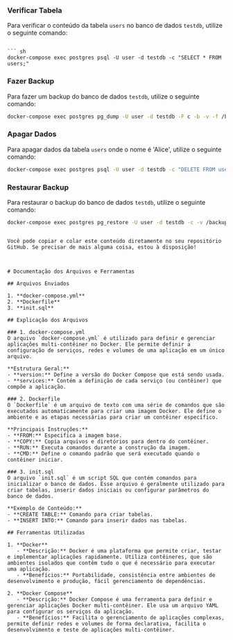 

### Verificar Tabela
Para verificar o conteúdo da tabela `users` no banco de dados `testdb`, utilize o seguinte comando:
```

``` sh
docker-compose exec postgres psql -U user -d testdb -c "SELECT * FROM users;"
```

### Fazer Backup
Para fazer um backup do banco de dados `testdb`, utilize o seguinte comando:

```sh
docker-compose exec postgres pg_dump -U user -d testdb -F c -b -v -f /backups/testdb_backup.dump
```

### Apagar Dados
Para apagar dados da tabela `users` onde o nome é 'Alice', utilize o seguinte comando:

```sh
docker-compose exec postgres psql -U user -d testdb -c "DELETE FROM users WHERE name='Alice';"
```

### Restaurar Backup
Para restaurar o backup do banco de dados `testdb`, utilize o seguinte comando:

```sh
docker-compose exec postgres pg_restore -U user -d testdb -c -v /backups/testdb_backup.dump
```
```

Você pode copiar e colar este conteúdo diretamente no seu repositório GitHub. Se precisar de mais alguma coisa, estou à disposição!



# Documentação dos Arquivos e Ferramentas

## Arquivos Enviados

1. **docker-compose.yml**
2. **Dockerfile**
3. **init.sql**

## Explicação dos Arquivos

### 1. docker-compose.yml
O arquivo `docker-compose.yml` é utilizado para definir e gerenciar aplicações multi-contêiner no Docker. Ele permite definir a configuração de serviços, redes e volumes de uma aplicação em um único arquivo.

**Estrutura Geral:**
- **version:** Define a versão do Docker Compose que está sendo usada.
- **services:** Contém a definição de cada serviço (ou contêiner) que compõe a aplicação.

### 2. Dockerfile
O `Dockerfile` é um arquivo de texto com uma série de comandos que são executados automaticamente para criar uma imagem Docker. Ele define o ambiente e as etapas necessárias para criar um contêiner específico.

**Principais Instruções:**
- **FROM:** Especifica a imagem base.
- **COPY:** Copia arquivos e diretórios para dentro do contêiner.
- **RUN:** Executa comandos durante a construção da imagem.
- **CMD:** Define o comando padrão que será executado quando o contêiner iniciar.

### 3. init.sql
O arquivo `init.sql` é um script SQL que contém comandos para inicializar o banco de dados. Esse arquivo é geralmente utilizado para criar tabelas, inserir dados iniciais ou configurar parâmetros do banco de dados.

**Exemplo de Conteúdo:**
- **CREATE TABLE:** Comando para criar tabelas.
- **INSERT INTO:** Comando para inserir dados nas tabelas.

## Ferramentas Utilizadas

1. **Docker**
   - **Descrição:** Docker é uma plataforma que permite criar, testar e implementar aplicações rapidamente. Utiliza contêineres, que são ambientes isolados que contêm tudo o que é necessário para executar uma aplicação.
   - **Benefícios:** Portabilidade, consistência entre ambientes de desenvolvimento e produção, fácil gerenciamento de dependências.

2. **Docker Compose**
   - **Descrição:** Docker Compose é uma ferramenta para definir e gerenciar aplicações Docker multi-contêiner. Ele usa um arquivo YAML para configurar os serviços da aplicação.
   - **Benefícios:** Facilita o gerenciamento de aplicações complexas, permite definir redes e volumes de forma declarativa, facilita o desenvolvimento e teste de aplicações multi-contêiner.
